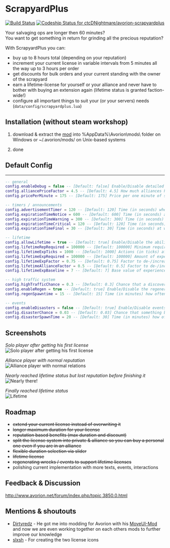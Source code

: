 # ScrapyardPlus 

[![Build Status](https://travis-ci.org/ctcDNightmare/avorion-scrapyardplus.svg?branch=master)](https://travis-ci.org/ctcDNightmare/avorion-scrapyardplus)
[ ![Codeship Status for ctcDNightmare/avorion-scrapyardplus](https://app.codeship.com/projects/21b1c080-b156-0136-608f-02af9aea0ff6/status?branch=master)](https://app.codeship.com/projects/310567)

Your salvaging ops are longer then 60 minutes?  
You want to get something in return for grinding all the precious reputation?  

With ScrapyardPlus you can:
* buy up to 8 hours total (depending on your reputation)
* increment your current license in variable intervals from 5 minutes all the way up to 3 hours per order
* get discounts for bulk orders and your current standing with the owner of the scrapyard
* earn a lifetime-license for yourself or your alliance and never have to bother with buying an extension again (lifetime status is granted faction-wide!)
* configure all important things to suit your (or your servers) needs (``data/config/scrapyardplus.lua``)

## Installation (without steam workshop)
1. download & extract the [mod](https://github.com/ctcDNightmare/avorion-scrapyardplus/releases) into %AppData%\Avorion\mods\ folder on Windows or ~/.avorion/mods/ on Unix-based systems

2. done

## Default Config
___
```Lua
-- general
config.enableDebug = false -- [Default: false] Enable/Disable detailed log output
config.alliancePriceFactor = 4.5 -- [Default: 4.5] How much alliances have to pay more for a salvaging license
config.pricePerMinute = 175 -- [Default: 175] Price per one minute of salvaging

-- timers / announcements
config.advertisementTimer = 120 -- [Default: 120] Time (in seconds) when the scrapyard will spam the system with "get a license now"
config.expirationTimeNotice = 600 -- [Default: 600] Time (in seconds) at which the first reminder will be send to players/alliances about their license running out
config.expirationTimeWarning = 300 -- [Default: 300] Time (in seconds) at which the second reminder will be send to players/alliances about their license running out
config.expirationTimeCritical = 120 -- [Default: 120] Time (in seconds) at which the third reminder will be send to players/alliances about their license running out
config.expirationTimeFinal = 30 -- [Default: 30] Time (in seconds) at which the FINAL reminder will be send to players/alliances about their license running out

-- lifetime
config.allowLifetime = true -- [Default: true] Enable/Disable the ability to get lifetime salvaging licenses
config.lifetimeRepRequired = 100000 -- [Default: 100000] Minimum required reputation before you start to gather experience towards lifetime
config.lifetimeExpTicks = 1000 -- [Default: 1000] Actions (in ticks) after the player/alliance will get experience
config.lifetimeExpRequired = 100000 -- [Default: 100000] Amount of experience to unlock lifetime-license
config.lifetimeExpFactor = 0.75 -- [Default: 0.75] Factor to de-/increase the base experience calculation
config.lifetimeAllianceFactor = 0.5 -- [Default: 0.5] Factor to de-/increase the amount an alliance will get compared to a player
config.lifetimeExpBaseline = 7 -- [Default: 7] Base value of experience that's always granted

-- high traffic system
config.highTrafficChance = 0.3 -- [Default: 0.3] Chance that a discovered system is regenerative
config.enableRegen = true -- [Default: true] Enable/Disable the regeneration of wrecks inside a system
config.regenSpawntime = 15 -- [Default: 15] Time (in minutes) how often new event will start to spawn wrecks

-- events
config.enableDisasters = false -- [Default: true] Enable/Disable events from the (G)lobal (O)rganization of (D)isasters
config.disasterChance = 0.03 -- [Default: 0.03] Chance that something bad will happen
config.disasterSpawnTime = 20 -- [Default: 30] Time (in minutes) how often it's checked if bad things will happen
```

## Screenshots
*Solo player after getting his first license*  
![Solo player after getting his first license](https://i.imgur.com/Gu3EqTQ.jpg)  

*Alliance player with normal reputation*  
![Alliance player with normal relations](https://i.imgur.com/lUCRjTm.jpg)  

*Nearly reached lifetime status but lost reputation before finishing it*  
![Nearly there!](https://i.imgur.com/8amcRQZ.jpg)

*Finally reached lifetime status*  
![Lifetime](https://i.imgur.com/ZOsQhzt.jpg)

## Roadmap
- ~~extend your current license instead of overwriting it~~
- ~~longer maximum duration for your license~~
- ~~reputation based benefits (max duration and discount)~~
- ~~split the license system into private & alliance so you can buy a personal one even if you are in an alliance~~
- ~~flexible duration selection via slider~~
- ~~lifetime license~~
- ~~regenerating wrecks / events to support lifetime licenses~~
- polishing current implementation with more texts, events, interactions

## Feedback & Discussion
http://www.avorion.net/forum/index.php/topic,3850.0.html

## Mentions & shoutouts
- [Dirtyredz](https://github.com/dirtyredz) - He got me into modding for Avorion with his [MoveUI-Mod](http://www.avorion.net/forum/index.php/topic,3834.0.html) and now we are even working together on each others mods to further improve our knowledge
- [slxsh](https://github.com/slxsh) - For creating the two license icons 